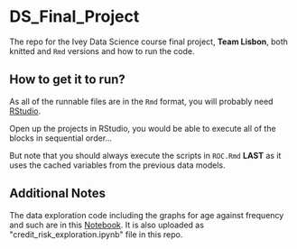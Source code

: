 # DS_Final_Project
The repo for the Ivey Data Science course final project, <b>Team Lisbon</b>, both knitted and ```Rmd``` versions and how to run the code.

## How to get it to run?
As all of the runnable files are in the ```Rmd``` format, you will probably need [RStudio](https://posit.co/download/rstudio-desktop/). 

Open up the projects in RStudio, you would be able to execute all of the blocks in sequential order...

But note that you should always execute the scripts in ```ROC.Rmd``` <b>LAST</b> as it uses the cached variables from the previous data models.

## Additional Notes
The data exploration code including the graphs for age against frequency and such are in this [Notebook](https://colab.research.google.com/drive/1DAUNbjThCl982-yP_dZO7vRI2YV2XQzZ?usp=sharing). It is also uploaded as "credit_risk_exploration.ipynb" file in this repo.
